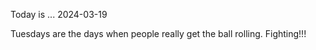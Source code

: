 Today is ...
2024-03-19

Tuesdays are the days when people really get the ball rolling. Fighting!!!
